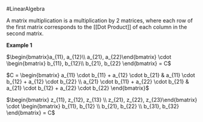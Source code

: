 #LinearAlgebra 

A matrix multiplication is a multiplication by 2 matrices, where each row of the first matrix corresponds to the [[Dot Product]] of each column in the second matrix.

**Example 1**

$\begin{bmatrix}a_{11}, a_{12}\\ a_{21}, a_{22}\end{bmatrix} \cdot \begin{bmatrix} b_{11}, b_{12}\\ b_{21}, b_{22} \end{bmatrix} = C$

$C = \begin{bmatrix} a_{11} \cdot b_{11} + a_{12} \cdot b_{21} & a_{11} \cdot b_{12} + a_{12} \cdot b_{22} \\ a_{21} \cdot b_{11} + a_{22} \cdot b_{21} & a_{21} \cdot b_{12} + a_{22} \cdot b_{22} \end{bmatrix}$

$\begin{bmatrix} z_{11}, z_{12}, z_{13} \\ z_{21}, z_{22}, z_{23}\end{bmatrix} \cdot \begin{bmatrix} b_{11}, b_{12} \\ b_{21}, b_{22} \\ b_{31}, b_{32} \end{bmatrix} = C$






